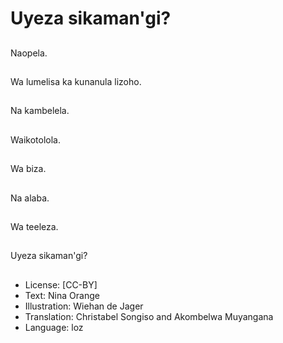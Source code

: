 # Uyeza sikaman'gi?

##
Naopela.

##
Wa lumelisa ka kunanula lizoho.

##
Na kambelela.

##
Waikotolola.

##
Wa biza.

##
Na alaba.

##
Wa teeleza.

##
Uyeza sikaman'gi?

##
* License: [CC-BY]
* Text: Nina Orange
* Illustration: Wiehan de Jager
* Translation: Christabel Songiso and Akombelwa Muyangana
* Language: loz
